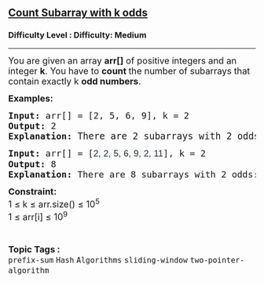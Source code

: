 <h2><a href="https://www.geeksforgeeks.org/problems/count-subarray-with-k-odds/1">Count Subarray with k odds</a></h2><h3>Difficulty Level : Difficulty: Medium</h3><hr><div class="problems_problem_content__Xm_eO"><p><span style="font-size: 18px;">You are given an array <strong>arr[]</strong> of positive integers and an integer <strong>k</strong>. You have to <strong>count </strong>the number of subarrays that contain exactly k <strong>odd numbers</strong>.</span></p>
<p><strong><span style="font-size: 18px;">Examples:</span></strong></p>
<pre><span style="font-size: 18px;"><strong>Input: </strong>arr[] = [2, 5, 6, 9], k = 2
<strong>Output: </strong>2</span><span style="font-size: 18px;">
<strong>Explanation: </strong></span><span style="font-size: 14pt;">There are 2 subarrays with 2 odds: [2, 5, 6, 9] and [5, 6, 9].</span></pre>
<pre><span style="font-size: 18px;"><strong>Input: </strong></span><span style="font-size: 18px;">arr[] = [<span style="color: #273239; font-family: Nunito, sans-serif; letter-spacing: 0.162px; text-wrap-mode: wrap; background-color: #f9f9f9;">2, 2, 5, 6, 9, 2, 11</span>], k = 2
<strong>Output: </strong>8<br><strong>Explanation: </strong>There are 8 subarrays with 2 odds: [2, 2, 5, 6, 9], [2, 5, 6, 9], [5, 6, 9], [2, 2, 5, 6, 9, 2], [2, 5, 6, 9, 2], [5, 6, 9, 2], [6, 9, 2, 11] and [9, 2, 11].</span></pre>
<p><strong><span style="font-size: 18px;">Constraint:<br></span></strong><span style="font-size: 18px;">1 ≤ k ≤ arr.size() ≤ 10<sup>5<br></sup></span><span style="font-size: 18px;">1 ≤ arr[i] ≤ 10<sup>9</sup></span></p></div><br><p><span style=font-size:18px><strong>Topic Tags : </strong><br><code>prefix-sum</code>&nbsp;<code>Hash</code>&nbsp;<code>Algorithms</code>&nbsp;<code>sliding-window</code>&nbsp;<code>two-pointer-algorithm</code>&nbsp;
